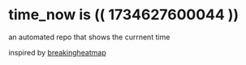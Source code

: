 # time_now is (( 1734627600044 ))

an automated repo that shows the currnent time

inspired by [breakingheatmap](https://github.com/breakingheatmap/breakingheatmap)